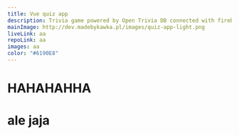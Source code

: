 ```yaml
---
title: Vue quiz app
description: Trivia game powered by Open Trivia DB connected with firebase.
mainImage: http://dev.madebykawka.pl/images/quiz-app-light.png
liveLink: aa
repoLink: aa
images: aa
color: "#6190E8"
---
```


# HAHAHAHHA
# ale jaja